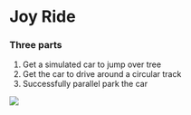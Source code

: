 # Joy Ride

### Three parts 
1. Get a simulated car to jump over tree
2. Get the car to drive around a circular track
3. Successfully parallel park the car

![](https://upload.wikimedia.org/wikipedia/commons/2/26/ParallelParkingAnimation.gif)

